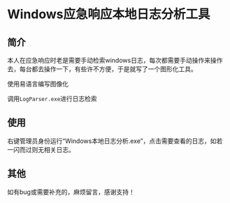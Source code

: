 # Windows应急响应本地日志分析工具

## 简介

本人在应急响应时老是需要手动检索windows日志，每次都需要手动操作来操作去，每台都去操作一下，有些许不方便，于是就写了一个图形化工具。

使用易语言编写图像化

调用`LogParser.exe`进行日志检索

## 使用

右键管理员身份运行“Windows本地日志分析.exe”，点击需要查看的日志，如若一闪而过则无相关日志。

## 其他

如有bug或需要补充的，麻烦留言，感谢支持！
